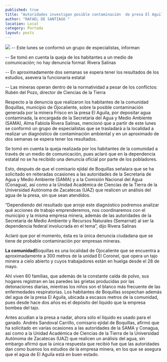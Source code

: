 ```yaml
---
published: true
title: "Autoridades investigan posible contaminación  de presa El Aguila, en  Boquillas, Ojocaliente"
author: "RAFAEL DE SANTIAGO "
location: Local
category: Portada
layout: posts
---
```


![](http://i.imgur.com/C3CVGsCm.jpg)
-- Este lunes se conformó un grupo de especialistas, informan

-- Se tomó en cuenta la queja de los habitantes a un medio de comunicación; no hay denuncia formal: Rivera Salinas

-- En aproximadamente dos semanas se espera tener los resultados de los estudios, asevera la funcionaria estatal

-- Las mineras operan dentro de la normatividad a pesar de los conflictos: Rubén del Pozo, director de Ciencias de la Tierra

Respecto a la denuncia que realizaron los habitantes de la comunidad Boquillas, municipio de Ojocaliente, sobre la posible contaminación generada por la minera Frisco en la presa El Aguila, por depositar agua contaminada, la encargada de la Secretaría del Agua y Medio Ambiente (SAMA), Alma Fabiola Rivera Salinas, mencionó que a partir de este lunes se conformó un grupo de especialistas que se trasladará a la localidad a realizar un diagnóstico de contaminación ambiental y en un aproximado de dos semanas se espera tener los resultados.

Se tomó en cuenta la queja realizada por los habitantes de la comunidad a través de un medio de comunicación, pues aclaró que en la dependencia estatal no se ha recibido una denuncia oficial por parte de los pobladores.

Esto, después de que el comisario ejidal de Boquillas señalara que se ha solicitado en reiteradas ocasiones a las autoridades de la Secretaría de Agua y Medio Ambiente (SAMA) y a la Comisión Nacional del Agua (Conagua), así como a la Unidad Académica de Ciencias de la Tierra de la Universidad Autónoma de Zacatecas (UAZ) que realicen un análisis del agua de la presa, sin que sean atendidos.

“Dependiendo del resultado que arroje este diagnóstico podremos analizar qué acciones de trabajo emprenderemos, nos coordinaremos con el municipio y la misma empresa minera, además de las autoridades de la Secretaría de Medio Ambiente y Recursos Naturales (Semarnat) al ser la dependencia federal involucrada en el tema”, dijo Rivera Salinas

Aclaró que por el momento, ésta es la única denuncia ciudadana que se tiene de probable contaminación por empresas mineras.

**La comunidad**Boquillas es una localidad de Ojocaliente que se encuentra a aproximadamente a 300 metros de la unidad El Coronel, que opera un tajo minera a cielo abierto y cuyos trabajadores están en huelga desde el 28 de mayo. 

Ahí viven 60 familias, que además de la constante caída de polvo, sus hogares registran en las paredes las grietas producidas por las detonaciones diarias, mientras los niños son el blanco más frecuente de las enfermedades respiratorias.
Los habitantes de Boquillas sospechan además del agua de la presa El Aguila, ubicada a escasos metros de la comunidad, pues desde hace dos años es el depósito del líquido que la empresa bombea del tajo. 

Antes acudían a la presa a nadar, ahora sólo el líquido es usado para el ganado. 
Andrés Sandoval Carrillo, comisario ejidal de Boquillas, afirmó que ha solicitado en varias ocasiones a las autoridades de la SAMA y Conagua, así como a la Unidad Académica de Ciencias de la Tierra de la Universidad Autónoma de Zacatecas (UAZ) que realicen un análisis del agua, sin embargo afirmó que la única respuesta que recibió fue que las autoridades dan como buenos los estudios de la empresa minera, en los que se asegura que el agua de El Aguila está en buen estado.
